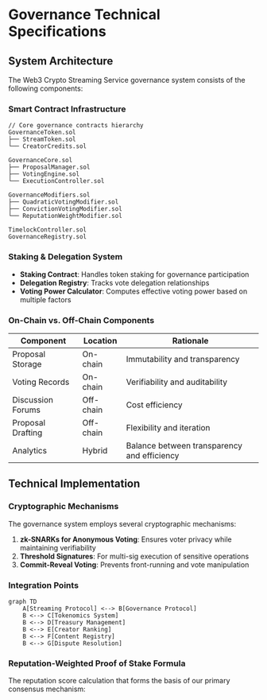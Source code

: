 # Governance Technical Specifications

## System Architecture

The Web3 Crypto Streaming Service governance system consists of the following components:

### Smart Contract Infrastructure

```solidity
// Core governance contracts hierarchy
GovernanceToken.sol
├── StreamToken.sol
└── CreatorCredits.sol

GovernanceCore.sol
├── ProposalManager.sol
├── VotingEngine.sol
└── ExecutionController.sol

GovernanceModifiers.sol
├── QuadraticVotingModifier.sol
├── ConvictionVotingModifier.sol
└── ReputationWeightModifier.sol

TimelockController.sol
GovernanceRegistry.sol
```

### Staking & Delegation System

- **Staking Contract**: Handles token staking for governance participation
- **Delegation Registry**: Tracks vote delegation relationships
- **Voting Power Calculator**: Computes effective voting power based on multiple factors

### On-Chain vs. Off-Chain Components

| Component | Location | Rationale |
|-----------|----------|-----------|
| Proposal Storage | On-chain | Immutability and transparency |
| Voting Records | On-chain | Verifiability and auditability |
| Discussion Forums | Off-chain | Cost efficiency |
| Proposal Drafting | Off-chain | Flexibility and iteration |
| Analytics | Hybrid | Balance between transparency and efficiency |

## Technical Implementation

### Cryptographic Mechanisms

The governance system employs several cryptographic mechanisms:

1. **zk-SNARKs for Anonymous Voting**: Ensures voter privacy while maintaining verifiability
2. **Threshold Signatures**: For multi-sig execution of sensitive operations
3. **Commit-Reveal Voting**: Prevents front-running and vote manipulation

### Integration Points

```mermaid
graph TD
    A[Streaming Protocol] <--> B[Governance Protocol]
    B <--> C[Tokenomics System]
    B <--> D[Treasury Management]
    B <--> E[Creator Ranking]
    B <--> F[Content Registry]
    B <--> G[Dispute Resolution]
```

### Reputation-Weighted Proof of Stake Formula

The reputation score calculation that forms the basis of our primary consensus mechanism:

